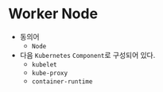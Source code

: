 # Worker Node

- 동의어
    - `Node`
- 다음 `Kubernetes` `Component`로 구성되어 있다.
    - `kubelet`
    - `kube-proxy`
    - `container-runtime`